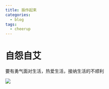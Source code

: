 ```yaml
---
title: 振作起来
categories:
  - blog
tags:
  - cheerup
---
```


# 自怨自艾

要有勇气面对生活，热爱生活，接纳生活的不顺利

![](2024-01-11-记录一下今天的心情__2024-01-11_213638.png)